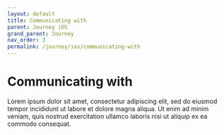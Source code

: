 ```yaml
---
layout: default
title: Communicating with
parent: Journey iOS
grand_parent: Journey
nav_order: 3
permalink: /journey/ios/communicating-with
---
```


# Communicating with

Lorem ipsum dolor sit amet, consectetur adipiscing elit, sed do eiusmod tempor incididunt ut labore et dolore magna aliqua. Ut enim ad minim veniam, quis nostrud exercitation ullamco laboris nisi ut aliquip ex ea commodo consequat.